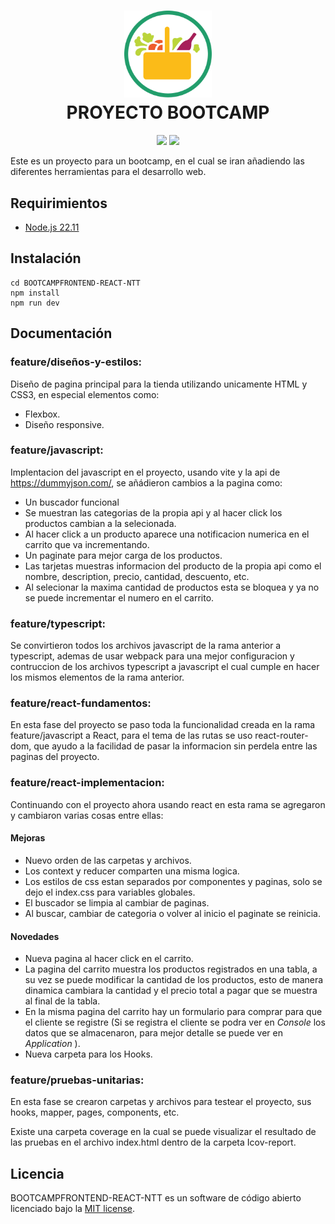 <h1 align="center">
  <img src="public/imgs/logotipo.png" alt="Super Market" width="140">
  <br>
  PROYECTO BOOTCAMP
  <br>
</h1>

<p align="center">
<img src="https://img.shields.io/badge/stable-0.5.0-blue.svg">
<img src="https://img.shields.io/badge/license-MIT-orange.svg">
</p>

Este es un proyecto para un bootcamp, en el cual se iran añadiendo las diferentes herramientas para el desarrollo web. 

## Requirimientos

  - [Node.js  22.11](https://nodejs.org/en/)

## Instalación

    cd BOOTCAMPFRONTEND-REACT-NTT
    npm install
    npm run dev

## Documentación

### feature/diseños-y-estilos: 

Diseño de pagina principal para la tienda utilizando unicamente HTML y CSS3, en especial elementos como:

- Flexbox.
- Diseño responsive.

### feature/javascript:

Implentacion del javascript en el proyecto, usando vite y la api de https://dummyjson.com/, se añádieron cambios a la pagina como:

- Un buscador funcional
- Se muestran las categorias de la propia api y al hacer click los productos cambian a la selecionada.
- Al hacer click a un producto aparece una notificacion numerica en el carrito que va incrementando.
- Un paginate para mejor carga de los productos.
- Las tarjetas muestras informacion del producto de la propia api como el nombre, description, precio, cantidad, descuento, etc.
- Al selecionar la maxima cantidad de productos esta se bloquea y ya no se puede incrementar el numero en el carrito.

### feature/typescript:

Se convirtieron todos los archivos javascript de la rama anterior a typescript, ademas de usar webpack para una mejor configuracion y contruccion de los archivos typescript a javascript el cual cumple en hacer los mismos elementos de la rama anterior.

### feature/react-fundamentos:

En esta fase del proyecto se paso toda la funcionalidad creada en la rama feature/javascript a React, para el tema de las rutas se uso react-router-dom, que ayudo a la facilidad de pasar la informacion sin perdela entre las paginas del proyecto.

### feature/react-implementacion:

Continuando con el proyecto ahora usando react en esta rama se agregaron y cambiaron varias cosas entre ellas:

#### Mejoras

- Nuevo orden de las carpetas y archivos.
- Los context y reducer comparten una misma logica.
- Los estilos de css estan separados por componentes y paginas, solo se dejo el index.css para variables globales.
- El buscador se limpia al cambiar de paginas.
- Al buscar, cambiar de categoria o volver al inicio el paginate se reinicia.

#### Novedades

- Nueva pagina al hacer click en el carrito.
- La pagina del carrito muestra los productos registrados en una tabla, a su vez se puede modificar la cantidad de los productos, esto de manera dinamica cambiara la cantidad y el precio total a pagar que se muestra al final de la tabla.
- En la misma pagina del carrito hay un formulario para comprar para que el cliente se registre (Si se registra el cliente se podra ver en *Console* los datos que se almacenaron, para mejor detalle se puede ver en *Application* ).
- Nueva carpeta para los Hooks.


### feature/pruebas-unitarias:

En esta fase se crearon carpetas y archivos para testear el proyecto, sus hooks, mapper, pages, components, etc.

Existe una carpeta coverage en la cual se puede visualizar el resultado de las pruebas en el archivo index.html dentro de la carpeta Icov-report.

## Licencia

BOOTCAMPFRONTEND-REACT-NTT es un software de código abierto licenciado bajo la [MIT license](https://github.com/NikitaIZ/BOOTCAMPFRONTEND-REACT-NTT/blob/feature/dise%C3%B1os-y-estilos/LICENSE.md).